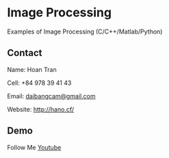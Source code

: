 # Image Processing
 
Examples of Image Processing (C/C++/Matlab/Python)

## Contact

Name: Hoan Tran

Cell: +84 978 39 41 43

Email: daibangcam@gmail.com

Website: http://hano.cf/

## Demo

Follow Me [Youtube](https://www.youtube.com/c/hano_tran)
